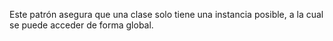 Este patrón asegura que una clase solo tiene una instancia posible, a la cual se puede acceder de forma global.